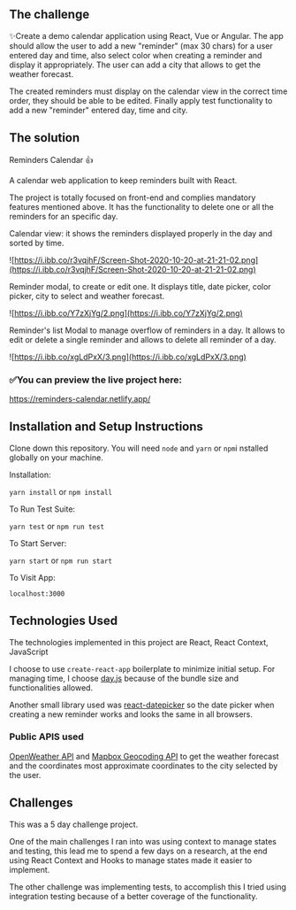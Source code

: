 ## The challenge

✨Create a demo calendar application using React, Vue or Angular.
The app should allow the user to add a new "reminder" (max 30 chars) for a user entered day and time, also select color when creating a reminder and display it appropriately. The user can add a city that allows to get the weather forecast.

The created reminders must display on the calendar view in the correct time order, they should be able to be edited. Finally apply test functionality to add a new "reminder" entered day, time and city.

## The solution

Reminders Calendar 👍

A calendar web application to keep reminders built with React.

The project is totally focused on front-end and complies mandatory features mentioned above. It has the functionality to delete one or all the reminders for an specific day.

Calendar view: it shows the reminders displayed properly in the day and sorted by time.

![https://i.ibb.co/r3vqjhF/Screen-Shot-2020-10-20-at-21-21-02.png](https://i.ibb.co/r3vqjhF/Screen-Shot-2020-10-20-at-21-21-02.png)

Reminder modal, to create or edit one. It displays title, date picker, color picker, city to select and weather forecast.

![https://i.ibb.co/Y7zXjYg/2.png](https://i.ibb.co/Y7zXjYg/2.png)

Reminder's list Modal to manage overflow of reminders in a day. It allows to edit or delete a single reminder and allows to delete all reminder of a day.

![https://i.ibb.co/xgLdPxX/3.png](https://i.ibb.co/xgLdPxX/3.png)

### ✅You can preview the live project here:

https://reminders-calendar.netlify.app/

## Installation and Setup Instructions

Clone down this repository. You will need `node` and `yarn` or `npm`i nstalled globally on your machine.

Installation:

`yarn install` or `npm install`

To Run Test Suite:

`yarn test` or `npm run test`

To Start Server:

`yarn start` or `npm run start`

To Visit App:

`localhost:3000`

## Technologies Used

The technologies implemented in this project are React, React Context, JavaScript

I choose to use `create-react-app` boilerplate to minimize initial setup.
For managing time, I choose [day.js](https://day.js.org/en/) because of the bundle size and functionalities allowed.

Another small library used was [react-datepicker](https://reactdatepicker.com/) so the date picker when creating a new reminder works and looks the same in all browsers.

### Public APIS used

[OpenWeather API](https://openweathermap.org/) and [Mapbox Geocoding API](https://www.mapbox.com/) to get the weather forecast and the coordinates most approximate coordinates to the city selected by the user.

## Challenges

This was a 5 day challenge project.

One of the main challenges I ran into was using context to manage states and testing, this lead me to spend a few days on a research, at the end using React Context and Hooks to manage states made it easier to implement.

The other challenge was implementing tests, to accomplish this I tried using integration testing because of a better coverage of the functionality.
